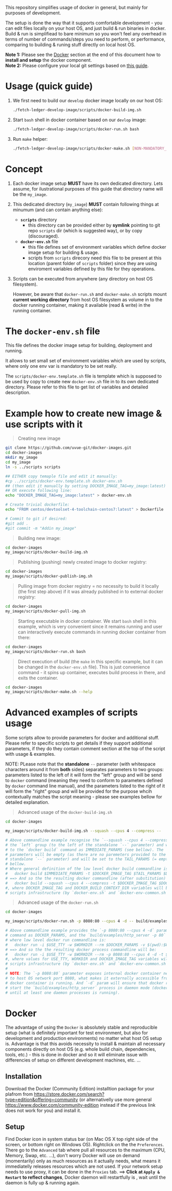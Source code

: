 This repository simplifies usage of docker in general, but mainly for purposes of development.

The setup is done the way that it supports comfortable development - you can edit files locally on your host OS, and just build & run binaries in docker. Build & run is simplifiead to bare minimum so you won't feel any overhead in terms of number of commands/steps you need to perform, or performance, comparing to building & runing stuff directly on local host OS.

**Note 1:** Please see the [Docker](#docker_inst_setup) section at the end of this document how to **install and setup** the docker component.<br/>
**Note 2:** Please configure your local git settings based on [this guide](README_git_setup.md).

Usage (quick guide)<a name="guick_usage_guide"></a>
===================

1. We first need to build our `develop` docker image locally on our host OS:
    ```bash
    ./fetch-ledger-develop-image/scripts/docker-build-img.sh
    ```
1. Start `bash` shell in docker container based on our `devlop` image:
    ```bash
    ./fetch-ledger-develop-image/scripts/docker-run.sh bash
    ```

1. Run `make` helper:
    ```bash
    ./fetch-ledger-develop-image/scripts/docker-make.sh [NON-MANDATORY_PARAMS_FOR_MAKE]
    ```

Concept
=======

1. Each docker image setup **MUST** have its own dedicated directory. Lets assume, for ilustrational purposes of this guide that directory name will be the `my_image`.

2. This dedicated directory (`my_image`) **MUST** contain following things at minumum (and can contain anything else):
   * **`scripts`** directory
      - this directory can be provided either by **symlink** pointing to git repo `scripts` dir (which is suggested way), or by copy (discouraged).
   * **`docker-env.sh`** file
      - this file defines set of environment variables which define docker image setup for building & usage.
      - scripts from `scripts` direcory need this file to be present at this location (parent folder of `scripts` folder) since they are using enviroment variables defined by this file for they operations.

3. Scripts can be executed from anywhere (any directory on host OS filesystem).

   However, be aware that `docker-run.sh` and `docker-make.sh` scripts mount **current working directory** from host OS filesystem as volume in to the docker running container, making it available (read & write) in the running container.
   
The `docker-env.sh` file
========================

This file defines the docker image setup for building, deployment and running.

It allows to set small set of environment variables which are used by scripts, where only one env var is mandatory to be set really.

The `scripts/docker-env.template.sh` file is template which is supposed to be used by copy to create new `docker-env.sh` file in to its own dedicated directory. Please refer to this file to get list of variables and detailed description.

Example how to create new image & use scripts with it
=====================================================

> Creating new image
```bash
git clone https://github.com/uvue-git/docker-images.git
cd docker-images
mkdir my_image
cd my_image
ln -s ../scripts scripts

## EITHER copy temaple file and edit it manually:
#cp ../scripts/docker-env.template.sh docker-env.sh
## (then edit it manually by setting DOCKER_IMAGE_TAG=my_image:latest)
## OR execute following line:
echo "DOCKER_IMAGE_TAG=my_image:latest" > docker-env.sh

# Create trivial dockerfile:
echo "FROM centos/devtoolset-4-toolchain-centos7:latest" > Dockerfile

# Commit to git if desired:
#git add .
#git commit -m "Addin my_image"
```

> Building new image:
```bash
cd docker-images
my_image/scripts/docker-build-img.sh
```

> Publishing (pushing) newly created image to docker registry:
```bash
cd docker-images
my_image/scripts/docker-publish-img.sh
```

> Pulling image from docker registry = no necessity to build it locally (the first step above) if it was already published in to external docker registry:
```bash
cd docker-images
my_image/scripts/docker-pull-img.sh
```

> Starting executable in docker container. We start `bash` shell in this example, which is very convenient since it remains running and user can interactively execute commands in running docker container from there:
```bash
cd docker-images
my_image/scripts/docker-run.sh bash
```

> Direct execution of build (the `make` in this specific example, but it can be changed in the `docker-env.sh` file). This is just convenience command - it spins up container, executes build process in there, and exits the container.
```bash
cd docker-images
my_image/scripts/docker-make.sh --help
```

Advanced examples of scripts usage
==================================

Some scripts allow to provide parameters for docker and additional stuff. Please refer to specific scripts to get details if they support additional parameters, if they do they contain comment section at the top of the script with usage & examples.

NOTE: PLease note that the **standalone** `--` parameter (with whitespace characters around it from **both** sides) separates parameters to two groups: parameters listed to the left of it will form the "left" group and will be send to `docker` command (meaning they need to conform to parameters defined by `docker` command line manual), and the parameters listed to the right of it will form the "right" group and will be provided for the purpose whcih contextually matches the script meaning - please see examples bellow for detailed explanation.

> Advanced usage of the `docker-build-img.sh`
```bash
cd docker-images

my_image/scripts/docker-build-img.sh --squash --cpus 4 --compress --

# Above commandline example recognise the `--squash --cpus 4 --compress` parameters as
# the `left` group (to the left of the standalone `--` parameter) and will be sent 
# to the `docker build` command as IMMEDIATE_PARAMS (see bellow). The `right` group of
# parameters will be empty (as there are no paremeters provided to the right of the
# standalone `--` parameter) and will be set to the TAIL_PARAMS (= empty value), see
# bellow.
# Where general definition of the low level docker build commandline is:
#   docker build $IMMEDIATE_PARAMS -t $DOCKER_IMAGE_TAG $TAIL_PARAMS $DOCKER_BUILD_CONTEXT_DIR
# ==> And so the the resulting docker commandline (after substitution) will be:
#   docker build --squash --cpus 4 --compress -t $DOCKER_IMAGE_TAG $DOCKER_BUILD_CONTEXT_DIR
#, where DOCKER_IMAGE_TAG and DOCKER_BUILD_CONTEXT_DIR variables will be provided by 
# scripts infrastructure (by `docker-env.sh` and `docker-env-common.sh`).
```

> Advanced usage of the `docker-run.sh`
```bash
cd docker-images

my_image/scripts/docker-run.sh -p 8080:80 --cpus 4 -d -- build/examples/http_server -p 80

# Above commandline example provides the `-p 8080:80 --cpus 4 -d` parameters to `docker run`
# command as DOCKER_PARAMS, and the `build/examples/http_server -p 80` as the EXECUTABLE_PARAMS,
# where low level docker run commandline is:
#   docker run -i $USE_TTY -w $WORKDIR --rm $DOCKER_PARAMS -v $(pwd):$WORKDIR $DOCKER_IMAGE_TAG $EXECUTABLE_PARAMS
# ==> And so the the resulting docker process commandline will be:
#   docker run -i $USE_TTY -w $WORKDIR --rm -p 8080:80 --cpus 4 -d -t $DOCKER_IMAGE_TAG build/examples/http_server -p 80
#, where values for USE_TTY, WORKDIR and DOCKER_IMAGE_TAG variables will be provided by
# scripts infrastructure (by `docker-env.sh` and `docker-env-common.sh`)
#
# NOTE: The `-p 8080:80` parameter exposes internal docker container network port 80
# to host OS network port 8080, what makes it externally accessible from host OS where
# docker container is running. And `-d` param will ensure that docker runtime will
# start the `build/examples/http_server` process in daemon mode (docker cli won't exit
# until at least one daemon processes is running).
```

Docker <a name="docker_inst_setup"></a>
=======================================

The advantage of using the `Docker` is absolutely stable and reproducible setup (what is definitely important for test environment, but also for development and production environments) no matter what host OS setup is. Advantage is that this avoids necessity to install & maintain all necessary components directly on host OS (e.g. whole build chain, dependencies, tools, etc.) - this is done in docker and so it will eliminate issue with differencies of setup on different development machines, etc. ... 

## Installation
Download the Docker (Community Edition) installtion package for your plafrom from https://store.docker.com/search?type=edition&offering=community (or alternativelly use more general https://www.docker.com/community-edition instead if the previous link does not work for you) and install it.

## Setup
Find Docker icon in system status bar (on Mac OS X top right side of the screen, or bottom right on Windows OS). Rightclick on the the `Preferences`. There go to the `Advanced` tab where pull all resources to the maximum (CPU, Memory, Swap, etc. ...), don't worry Docker will use on demand (momentarily) only as much resources as it actually needs, what means it immediatelly releases resources which are not used.
If your network setup needs to use proxy, it can be done in the `Proxies` tab.
==> **Click at `Apply & Restart` to reflect changes**, Docker daemon will restartfully is 
, wait until the daemon is fully up & running again.



